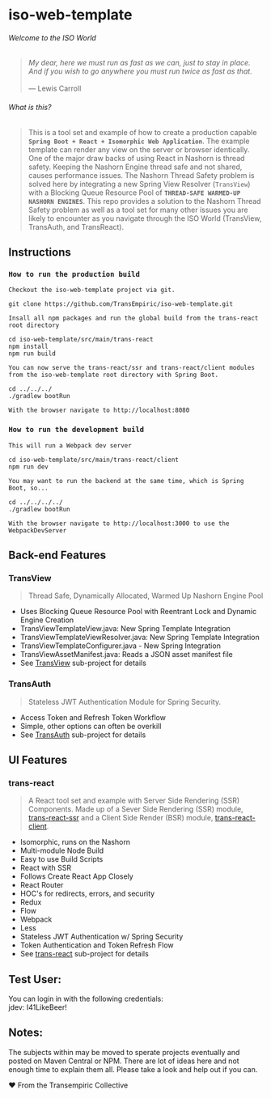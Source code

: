 # iso-web-template

###### Welcome to the ISO World
>*My dear, here we must run as fast as we can, just to stay in place.<br>
And if you wish to go anywhere you must run twice as fast as that.<br><br>*— Lewis Carroll

###### What is this?
> This is a tool set and example of how to create a production capable **`Spring Boot + React + Isomorphic Web Application`**.
The example template can render any view on the server or browser identically. One of the major draw backs of using React in Nashorn is thread safety.
Keeping the Nashorn Engine thread safe and not shared, causes performance issues. The Nashorn Thread Safety problem is solved here by integrating 
a new Spring View Resolver (`TransView`) with a Blocking Queue Resource Pool of **`THREAD-SAFE WARMED-UP NASHORN ENGINES`**. This repo provides a solution to the 
Nashorn Thread Safety problem as well as a tool set for many other issues you are likely to encounter as you navigate through the ISO World (TransView, TransAuth, and TransReact).

## Instructions

### `How to run the production build`

`Checkout the iso-web-template project via git.`
```
git clone https://github.com/TransEmpiric/iso-web-template.git
```

`Insall all npm packages and run the global build from the trans-react root directory`
```
cd iso-web-template/src/main/trans-react
npm install
npm run build
```

`You can now serve the trans-react/ssr and trans-react/client modules from the iso-web-template root directory with Spring Boot.`

```
cd ../../../
./gradlew bootRun
```
`With the browser navigate to http://localhost:8080`

### `How to run the development build`
`This will run a Webpack dev server`

```
cd iso-web-template/src/main/trans-react/client
npm run dev
```

`You may want to run the backend at the same time, which is Spring Boot, so...`

```
cd ../../../../
./gradlew bootRun
```

`With the browser navigate to http://localhost:3000 to use the WebpackDevServer`

## Back-end Features

### TransView
>Thread Safe, Dynamically Allocated, Warmed Up Nashorn Engine Pool

- Uses Blocking Queue Resource Pool with Reentrant Lock and Dynamic Engine Creation
- TransViewTemplateView.java: New Spring Template Integration
- TransViewTemplateViewResolver.java: New Spring Template Integration 
- TransViewTemplateConfigurer.java - New Spring Integration
- TransViewAssetManifest.java: Reads a JSON asset manifest file
- See [TransView](src/main/java/com/transempiric/transView/README.md) sub-project for details

### TransAuth
>Stateless JWT Authentication Module for Spring Security.

- Access Token and Refresh Token Workflow
- Simple, other options can often be overkill
- See [TransAuth](src/main/java/com/transempiric/transAuth/README.md) sub-project for details

## UI Features

### trans-react
> A React tool set and example with Server Side Rendering (SSR) Components. 
Made up of a Sever Side Rendering (SSR) module, [trans-react-ssr](src/main/trans-react/ssr/README.md)
and a Client Side Render (BSR) module, [trans-react-client](src/main/trans-react/client/README.md).

- Isomorphic, runs on the Nashorn
- Multi-module Node Build
- Easy to use Build Scripts
- React with SSR
- Follows Create React App Closely
- React Router
- HOC's for redirects, errors, and security
- Redux
- Flow
- Webpack
- Less
- Stateless JWT Authentication w/ Spring Security
- Token Authentication and Token Refresh Flow
- See [trans-react](src/main/trans-react/README.md) sub-project for details

## Test User:
You can login in with the following credentials:
<br>
jdev: I41LikeBeer!

## Notes:
The subjects within may be moved to sperate projects eventually and posted on Maven Central or NPM.
There are lot of ideas here and not enough time to explain them all.
Please take a look and help out if you can.

❤ From the Transempiric Collective
